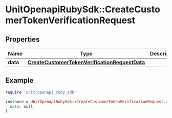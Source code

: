 # UnitOpenapiRubySdk::CreateCustomerTokenVerificationRequest

## Properties

| Name | Type | Description | Notes |
| ---- | ---- | ----------- | ----- |
| **data** | [**CreateCustomerTokenVerificationRequestData**](CreateCustomerTokenVerificationRequestData.md) |  | [optional] |

## Example

```ruby
require 'unit_openapi_ruby_sdk'

instance = UnitOpenapiRubySdk::CreateCustomerTokenVerificationRequest.new(
  data: null
)
```

